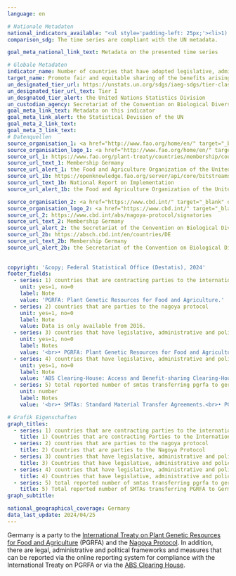 ```yaml
---
language: en    

# Nationale Metadaten    
national_indicators_available: "<ul style='padding-left: 25px;'><li>1) Countries that are contracting Parties to the International Treaty on PGRFA</li> <li> 2) Countries that are parties to the Nagoya Protocol</li> <li> 3) Countries that have legislative, administrative and policy framework or measures reported through the Online Reporting System on Compliance of the International Treaty on PGRFA</li> <li> 4) Countries that have legislative, administrative and policy framework or measures reported to the ABS Clearing-House</li> <li> 5) Total reported number of SMTAs transferring PGRFA to Germany</li></ul>"    
comparison_sdg: The time series are compliant with the UN metadata.    

goal_meta_national_link_text: Metadata on the presented time series    

# Globale Metadaten    
indicator_name: Number of countries that have adopted legislative, administrative and policy frameworks to ensure fair and equitable sharing of benefits    
target_name: Promote fair and equitable sharing of the benefits arising from the utilization of genetic resources and promote appropriate access to such resources, as internationally agreed    
un_designated_tier_url: https://unstats.un.org/sdgs/iaeg-sdgs/tier-classification/    
un_designated_tier_url_text: Tier I    
un_desgnated_tier_alert: the United Nations Statistics Division    
un_custodian_agency: Secretariat of the Convention on Biological Diversity (CBD-Secretariat)    
goal_meta_link_text: Metadata on this indicator    
goal_meta_link_alert: the Statistical Devision of the UN    
goal_meta_2_link_text:     
goal_meta_3_link_text:         
# Datenquellen
source_organisation_1: <a href="http://www.fao.org/home/en/" target="_blank" onclick="return confirm_alert('the Food and Agriculture Organization of the United Nations','En');" title="Click here to go to the website of the organisation Food and Agriculture Organization of the United Nations (FAO)."> Food and Agriculture Organization of the United Nations (FAO) </a>
source_organisation_logo_1: <a href="http://www.fao.org/home/en/" target="_blank" onclick="return confirm_alert('the Food and Agriculture Organization of the United Nations','En');"><img src="https://sdg-indikatoren.de/public/OrgImgEn/fao.png" alt="Logo fao" style="height:60px; width:148px"/></a>
source_url_1: https://www.fao.org/plant-treaty/countries/membership/country-details/en/c/359285/?iso3=DEU
source_url_text_1: Membership Germany
source_url_alert_1: the Food and Agriculture Organization of the United Nations
source_url_1b: https://openknowledge.fao.org/server/api/core/bitstreams/06f5ae34-a69f-4dae-8474-a7caabc58f21/content
source_url_text_1b: National Report on Implementation
source_url_alert_1b: the Food and Agriculture Organization of the United Nations

source_organisation_2: <a href="https://www.cbd.int/" target="_blank" onclick="return confirm_alert('the Secretariat of the Convention on Biological Diversity','En');" title="Click here to go to the website of the organisation Secretariat of the Convention on Biological Diversity."> Secretariat of the Convention on Biological Diversity </a>
source_organisation_logo_2: <a href="https://www.cbd.int/" target="_blank" onclick="return confirm_alert('the Secretariat of the Convention on Biological Diversity','En');"><img src="https://sdg-indikatoren.de/public/OrgImgEn/cbd.png" alt="Logo cbd" style="height:60px; width:148px"/></a>
source_url_2: https://www.cbd.int/abs/nagoya-protocol/signatories
source_url_text_2: Membership Germany
source_url_alert_2: the Secretariat of the Convention on Biological Diversity
source_url_2b: https://absch.cbd.int/en/countries/DE
source_url_text_2b: Membership Germany
source_url_alert_2b: the Secretariat of the Convention on Biological Diversity
    
    
copyright: '&copy; Federal Statistical Office (Destatis), 2024'    
footer_fields:
  - series: 1) countries that are contracting parties to the international treaty on pgrfa
    unit: yes=1, no=0
    label: Note
    value: 'PGRFA: Plant Genetic Resources for Food and Agriculture.'
  - series: 2) countries that are parties to the nagoya protocol
    unit: yes=1, no=0
    label: Note
    value: Data is only available from 2016.
  - series: 3) countries that have legislative, administrative and policy framework or measures reported through the online reporting system on compliance of the international treaty on pgrfa
    unit: yes=1, no=0
    label: Notes
    value: '<br>• PGRFA: Plant Genetic Resources for Food and Agriculture.<br>• The time series refers to the online reporting system. The framework and measures existed before. <br>• Data is only available from 2016.'
  - series: 4) countries that have legislative, administrative and policy framework or measures reported to the abs clearing-house
    unit: yes=1, no=0
    label: Note
    value: 'ABS Clearing-House: Access and Benefit-sharing Clearing-House.'
  - series: 5) total reported number of smtas transferring pgrfa to germany
    unit: number
    label: Notes
    value: '<br>• SMTAs: Standard Material Transfer Agreements.<br>• PGRFA: Plant Genetic Resources for Food and Agriculture.<br>• The data is based on a special evaluation and is not publicly available.<br>• Data is only available from 2012.'    

# Grafik Eigenschaften    
graph_titles:
  - series: 1) countries that are contracting parties to the international treaty on pgrfa
    title: 1) Countries that are contracting Parties to the International Treaty on PGRFA
  - series: 2) countries that are parties to the nagoya protocol
    title: 2) Countries that are parties to the Nagoya Protocol
  - series: 3) countries that have legislative, administrative and policy framework or measures reported through the online reporting system on compliance of the international treaty on pgrfa
    title: 3) Countries that have legislative, administrative and policy framework or measures reported through the Online Reporting System on Compliance of the International Treaty on PGRFA
  - series: 4) countries that have legislative, administrative and policy framework or measures reported to the abs clearing-house
    title: 4) Countries that have legislative, administrative and policy framework or measures reported to the ABS Clearing-House
  - series: 5) total reported number of smtas transferring pgrfa to germany
    title: 5) Total reported number of SMTAs transferring PGRFA to Germany
graph_subtitle:     

national_geographical_coverage: Germany    
data_last_update: 2024/04/25    
---
```



Germany is a party to the <a href="https://www.fao.org/plant-treaty/countries/membership/country-details/en/c/359285/?iso3=DEU" target="_blank" onclick="return confirm_alert('the Food and Agriculture Organization of the United Nations','En');">International Treaty on Plant Genetic Resources for Food and Agriculture</a> (PGRFA) and the <a href="https://www.cbd.int/abs/nagoya-protocol/signatories" target="_blank" onclick="return confirm_alert('the Secretariat of the Convention on Biological Diversity','En');">Nagoya Protocol</a>. In addition, there are legal, administrative and political frameworks and measures that can be reported via the online reporting system for compliance with the International Treaty on PGRFA or via the <a href="https://absch.cbd.int/en/countries/DE" target="_blank" onclick="return confirm_alert('the Secretariat of the Convention on Biological Diversity','En');">ABS Clearing House</a>.